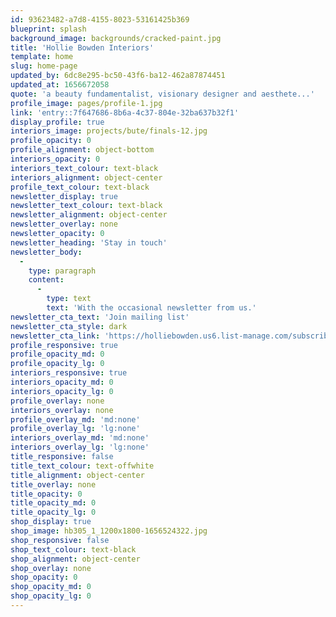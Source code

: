 ```yaml
---
id: 93623482-a7d8-4155-8023-53161425b369
blueprint: splash
background_image: backgrounds/cracked-paint.jpg
title: 'Hollie Bowden Interiors'
template: home
slug: home-page
updated_by: 6dc8e295-bc50-43f6-ba12-462a87874451
updated_at: 1656672058
quote: 'a beauty fundamentalist, visionary designer and aesthete...'
profile_image: pages/profile-1.jpg
link: 'entry::7f647686-8b6a-4c37-804e-32ba637b32f1'
display_profile: true
interiors_image: projects/bute/finals-12.jpg
profile_opacity: 0
profile_alignment: object-bottom
interiors_opacity: 0
interiors_text_colour: text-black
interiors_alignment: object-center
profile_text_colour: text-black
newsletter_display: true
newsletter_text_colour: text-black
newsletter_alignment: object-center
newsletter_overlay: none
newsletter_opacity: 0
newsletter_heading: 'Stay in touch'
newsletter_body:
  -
    type: paragraph
    content:
      -
        type: text
        text: 'With the occasional newsletter from us.'
newsletter_cta_text: 'Join mailing list'
newsletter_cta_style: dark
newsletter_cta_link: 'https://holliebowden.us6.list-manage.com/subscribe/post?u=06e9409f245d74aa48517fc30&id=9f19fe9114'
profile_responsive: true
profile_opacity_md: 0
profile_opacity_lg: 0
interiors_responsive: true
interiors_opacity_md: 0
interiors_opacity_lg: 0
profile_overlay: none
interiors_overlay: none
profile_overlay_md: 'md:none'
profile_overlay_lg: 'lg:none'
interiors_overlay_md: 'md:none'
interiors_overlay_lg: 'lg:none'
title_responsive: false
title_text_colour: text-offwhite
title_alignment: object-center
title_overlay: none
title_opacity: 0
title_opacity_md: 0
title_opacity_lg: 0
shop_display: true
shop_image: hb305_1_1200x1800-1656524322.jpg
shop_responsive: false
shop_text_colour: text-black
shop_alignment: object-center
shop_overlay: none
shop_opacity: 0
shop_opacity_md: 0
shop_opacity_lg: 0
---
```

